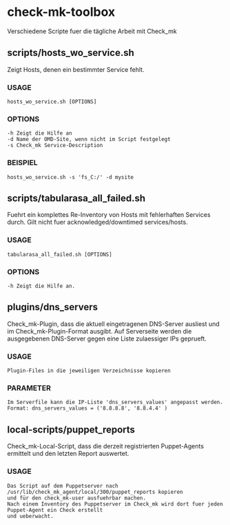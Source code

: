 # check-mk-toolbox
Verschiedene Scripte fuer die tägliche Arbeit mit Check_mk


## scripts/hosts_wo_service.sh

Zeigt Hosts, denen ein bestimmter Service fehlt.

### USAGE
    hosts_wo_service.sh [OPTIONS]

### OPTIONS
    -h Zeigt die Hilfe an
    -d Name der OMD-Site, wenn nicht im Script festgelegt
    -s Check_mk Service-Description

### BEISPIEL
    hosts_wo_service.sh -s 'fs_C:/' -d mysite


## scripts/tabularasa_all_failed.sh

Fuehrt ein komplettes Re-Inventory von Hosts mit fehlerhaften Services durch.
Gilt nicht fuer acknowledged/downtimed services/hosts.

### USAGE
    tabularasa_all_failed.sh [OPTIONS]

### OPTIONS
    -h Zeigt die Hilfe an.

## plugins/dns_servers

Check_mk-Plugin, dass die aktuell eingetragenen DNS-Server ausliest und im Check_mk-Plugin-Format ausgibt.
Auf Serverseite werden die ausgegebenen DNS-Server gegen eine Liste zulaessiger IPs geprueft.

### USAGE
    Plugin-Files in die jeweiligen Verzeichnisse kopieren

### PARAMETER
    Im Serverfile kann die IP-Liste 'dns_servers_values' angepasst werden.
	Format: dns_servers_values = ('8.8.8.8', '8.8.4.4' )

## local-scripts/puppet_reports

Check_mk-Local-Script, dass die derzeit registrierten Puppet-Agents ermittelt und den letzten Report auswertet.

### USAGE
    Das Script auf dem Puppetserver nach /usr/lib/check_mk_agent/local/300/puppet_reports kopieren
    und für den check_mk-user ausfuehrbar machen.
    Nach einem Inventory des Puppetserver im Check_mk wird dort fuer jeden Puppet-Agent ein Check erstellt
    und ueberwacht.